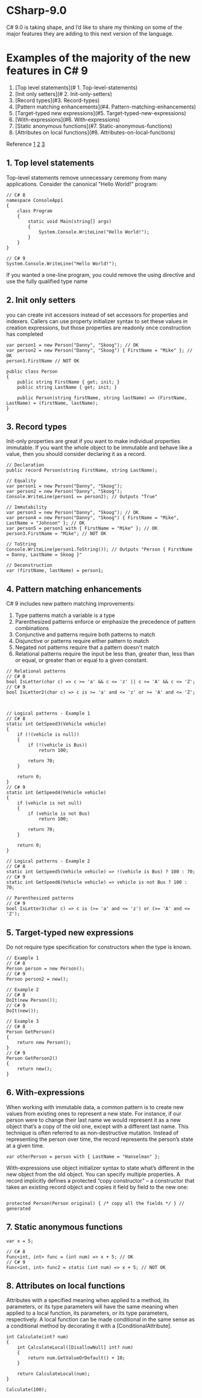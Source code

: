 # CSharp-9.0
C# 9.0 is taking shape, and I’d like to share my thinking on some of the major features they are adding to this next version of the language.


# Examples of the majority of the new features in C# 9
1. [Top level statements](# 1. Top-level-statements)
2. [Init only setters](# 2. Init-only-setters)
3. [Record types](#3. Record-types)
4. [Pattern matching enhancements](#4. Pattern-matching-enhancements)
5. [Target-typed new expressions](#5. Target-typed-new-expressions)
6. [With-expressions](#6. With-expressions)
7. [Static anonymous functions](#7. Static-anonymous-functions)
8. [Attributes on local functions](#8. Attributes-on-local-functions)
 
 Reference 
 [1](https://docs.microsoft.com/en-us/dotnet/csharp/whats-new/csharp-9)
 [2](https://gist.github.com/dannyskoog/c9a61620a6f00430d8b728ef481164cc#file-8-attributes-on-local-functions-cs)
 [3](https://devblogs.microsoft.com/dotnet/welcome-to-c-9-0/)



## 1. Top level statements

Top-level statements remove unnecessary ceremony from many applications. Consider the canonical "Hello World!" program:

```
// C# 8
namespace ConsoleApp1
{
    class Program
    {
        static void Main(string[] args)
        {
            System.Console.WriteLine("Hello World!");
        }
    }
}

// C# 9
System.Console.WriteLine("Hello World!");
```
If you wanted a one-line program, you could remove the using directive and use the fully qualified type name


## 2. Init only setters
you can create init accessors instead of set accessors for properties and indexers. Callers can use property initializer syntax to set these values in creation expressions, but those properties are readonly once construction has completed

```
var person1 = new Person("Danny", "Skoog"); // OK
var person2 = new Person("Danny", "Skoog") { FirstName = "Mike" }; // OK
person1.FirstName // NOT OK

public class Person
{
    public string FirstName { get; init; }
    public string LastName { get; init; }

    public Person(string firstName, string lastName) => (FirstName, LastName) = (firstName, lastName);
}

```

## 3. Record types
Init-only properties are great if you want to make individual properties immutable. If you want the whole object to be immutable and behave like a value, then you should consider declaring it as a record.

```
// Declaration
public record Person(string FirstName, string LastName);

// Equality
var person1 = new Person("Danny", "Skoog");
var person2 = new Person("Danny", "Skoog");
Console.WriteLine(person1 == person2); // Outputs "True"

// Immutability
var person3 = new Person("Danny", "Skoog"); // OK
var person4 = new Person("Danny", "Skoog") { FirstName = "Mike", LastName = "Johnson" }; // OK
var person5 = person1 with { FirstName = "Mike" }; // OK
person3.FirstName = "Mike"; // NOT OK

// ToString
Console.WriteLine(person1.ToString()); // Outputs "Person { FirstName = Danny, LastName = Skoog }"

// Deconstruction
var (firstName, lastName) = person1;

```
## 4. Pattern matching enhancements

C# 9 includes new pattern matching improvements:
  1. Type patterns match a variable is a type
  2. Parenthesized patterns enforce or emphasize the precedence of pattern combinations
  3. Conjunctive and patterns require both patterns to match
  4. Disjunctive or patterns require either pattern to match
  5. Negated not patterns require that a pattern doesn't match
  6. Relational patterns require the input be less than, greater than, less than or equal, or greater than or equal to a given constant.

```
// Relational patterns
// C# 8
bool IsLetter(char c) => c >= 'a' && c <= 'z' || c >= 'A' && c <= 'Z';
// C# 9
bool IsLetter2(char c) => c is >= 'a' and <= 'z' or >= 'A' and <= 'Z';



// Logical patterns - Example 1
// C# 8
static int GetSpeed3(Vehicle vehicle)
{
    if (!(vehicle is null))
    {
        if (!(vehicle is Bus))
            return 100;

        return 70;
    }

    return 0;
}
// C# 9
static int GetSpeed4(Vehicle vehicle)
{
    if (vehicle is not null)
    {
        if (vehicle is not Bus)
            return 100;

        return 70;
    }

    return 0;
}

// Logical patterns - Example 2
// C# 8
static int GetSpeed5(Vehicle vehicle) => !(vehicle is Bus) ? 100 : 70;
// C# 9
static int GetSpeed6(Vehicle vehicle) => vehicle is not Bus ? 100 : 70;

// Parenthesized patterns
// C# 9
bool IsLetter3(char c) => c is (>= 'a' and <= 'z') or (>= 'A' and <= 'Z');

```

## 5. Target-typed new expressions

Do not require type specification for constructors when the type is known.

```
// Example 1
// C# 8
Person person = new Person();
// C# 9
Person person2 = new();

// Example 2
// C# 8
DoIt(new Person());
// C# 9
DoIt(new());

// Example 3
// C# 8
Person GetPerson()
{
    return new Person();
}
// C# 9
Person GetPerson2()
{
    return new();
}

```
## 6. With-expressions

When working with immutable data, a common pattern is to create new values from existing ones to represent a new state. For instance, if our person were to change their last name we would represent it as a new object that’s a copy of the old one, except with a different last name. This technique is often referred to as non-destructive mutation. Instead of representing the person over time, the record represents the person’s state at a given time.

```
var otherPerson = person with { LastName = "Hanselman" };

```
With-expressions use object initializer syntax to state what’s different in the new object from the old object. You can specify multiple properties.
A record implicitly defines a protected “copy constructor” – a constructor that takes an existing record object and copies it field by field to the new one:
```

protected Person(Person original) { /* copy all the fields */ } // generated

```

## 7. Static anonymous functions

```
var x = 5;

// C# 8
Func<int, int> func = (int num) => x + 5; // OK
// C# 9
Func<int, int> func2 = static (int num) => x + 5; // NOT OK

```

## 8. Attributes on local functions
Attributes with a specified meaning when applied to a method, its parameters, or its type parameters will have the same meaning when applied to a local function, its parameters, or its type parameters, respectively.
A local function can be made conditional in the same sense as a conditional method by decorating it with a [ConditionalAttribute].
```
int Calculate(int? num)
{
    int CalculateLocal([DisallowNull] int? num)
    {
        return num.GetValueOrDefault() + 10;
    }

    return CalculateLocal(num);
}

Calculate(100);

```

